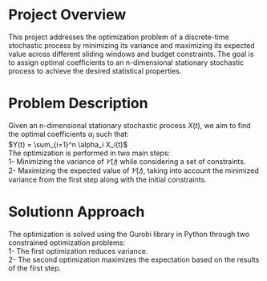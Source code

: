# Project Overview
This project addresses the optimization problem of a discrete-time stochastic process by minimizing its variance and maximizing its expected value across different sliding windows and budget constraints. The goal is to assign optimal coefficients to an n-dimensional stationary stochastic process to achieve the desired statistical properties. 

# Problem Description
Given an n-dimensional stationary stochastic process $X(t)$, we aim to find the optimal coefficients $\alpha_i$ such that:<br>
$Y(t) = \sum_{i=1}^n \alpha_i X_i(t)$<br>
The optimization is performed in two main steps:
<br    />1- Minimizing the variance of $𝑌(𝑡)$ while considering a set of constraints.
<br    />2- Maximizing the expected value of $𝑌(𝑡)$, taking into account the minimized variance 
  from the first step along with the initial constraints.

# Solutionn Approach
The optimization is solved using the Gurobi library in Python through two constrained optimization problems:
<br    />1- The first optimization reduces variance.
<br    />2- The second optimization maximizes the expectation based on the results of the first step.
